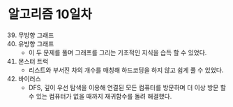 # 알고리즘 10일차
39. 무방향 그래프
40. 유방향 그래프
    * 이 두 문제를 풀며 그래프를 그리는 기초적인 지식을 습득 할 수 있었다.
41. 몬스터 트럭
    * 리스트와 부서진 차의 개수를 매칭해 하드코딩을 하지 않고 쉽게 풀 수 있었다.
42. 바이러스
    * DFS, 깊이 우선 탐색을 이용해 연결된 모든 컴퓨터를 방문하며 더 이상 방문 할 수 있는 컴퓨터가 없을 때까지 재귀함수를 돌려 해결했다.